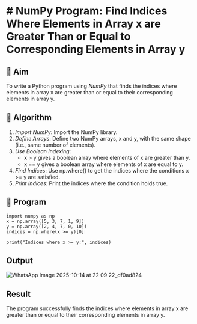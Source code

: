 # # NumPy Program: Find Indices Where Elements in Array x are Greater Than or Equal to Corresponding Elements in Array y

## 🎯 Aim
To write a Python program using *NumPy* that finds the indices where elements in array x are greater than or equal to their corresponding elements in array y.

## 🧠 Algorithm
1. *Import NumPy*: Import the NumPy library.
2. *Define Arrays*: Define two NumPy arrays, x and y, with the same shape (i.e., same number of elements).
3. *Use Boolean Indexing*: 
   - x > y gives a boolean array where elements of x are greater than y.
   - x == y gives a boolean array where elements of x are equal to y.
4. *Find Indices*: Use np.where() to get the indices where the conditions x >= y are satisfied.
5. *Print Indices*: Print the indices where the condition holds true.

## 🧾 Program
```
import numpy as np
x = np.array([5, 3, 7, 1, 9])
y = np.array([2, 4, 7, 0, 10])
indices = np.where(x >= y)[0]

print("Indices where x >= y:", indices)
```

## Output
![WhatsApp Image 2025-10-14 at 22 09 22_df0ad824](https://github.com/user-attachments/assets/4a48342b-3d43-4f40-98bb-4519fabdad8a)

## Result
The program successfully  finds the indices where elements in array x are greater than or equal to their corresponding elements in array y.
